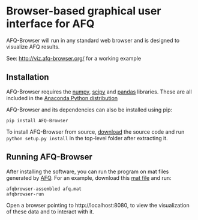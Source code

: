 # Browser-based graphical user interface for AFQ

AFQ-Browser will run in any standard web browser and is designed
to visualize AFQ results.

See: http://viz.afq-browser.org/ for a working example

## Installation

AFQ-Browser requires the [numpy](http://www.numpy.org/),
[scipy](http://scipy.org/scipylib/index.html) and
[pandas](http://pandas.pydata.org/) libraries. These are all included in the
[Anaconda Python distribution](https://docs.continuum.io/anaconda/)

AFQ-Browser and its dependencies can also be installed using pip:

    pip install AFQ-Browser


To install AFQ-Browser from source,
[download](https://github.com/yeatmanlab/AFQ-Browser/archive/master.zip) the
source code and run `python setup.py install` in the top-level folder after
extracting it.

## Running AFQ-Browser

After installing the software, you can run the program on mat files generated by
[AFQ](https://github.com/yeatmanlab/AFQ). For an example, download this
[mat file](XXX) and run:

    afqbrowser-assembled afq.mat
    afqbrowser-run

Open a browser pointing to http://localhost:8080, to view the visualization of
these data and to interact with it.
